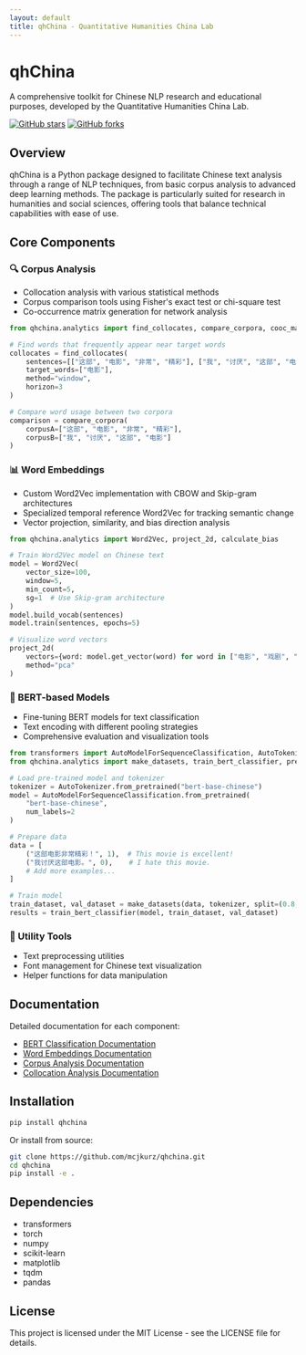 ```yaml
---
layout: default
title: qhChina - Quantitative Humanities China Lab
---
```


# qhChina

A comprehensive toolkit for Chinese NLP research and educational purposes, developed by the Quantitative Humanities China Lab.

[![GitHub stars](https://img.shields.io/github/stars/mcjkurz/qhchina.svg?style=social&label=Star)](https://github.com/mcjkurz/qhchina)
[![GitHub forks](https://img.shields.io/github/forks/mcjkurz/qhchina.svg?style=social&label=Fork)](https://github.com/mcjkurz/qhchina/fork)

## Overview

qhChina is a Python package designed to facilitate Chinese text analysis through a range of NLP techniques, from basic corpus analysis to advanced deep learning methods. The package is particularly suited for research in humanities and social sciences, offering tools that balance technical capabilities with ease of use.

## Core Components

### 🔍 Corpus Analysis

- Collocation analysis with various statistical methods
- Corpus comparison tools using Fisher's exact test or chi-square test
- Co-occurrence matrix generation for network analysis

```python
from qhchina.analytics import find_collocates, compare_corpora, cooc_matrix

# Find words that frequently appear near target words
collocates = find_collocates(
    sentences=[["这部", "电影", "非常", "精彩"], ["我", "讨厌", "这部", "电影"]], 
    target_words=["电影"], 
    method="window",
    horizon=3
)

# Compare word usage between two corpora
comparison = compare_corpora(
    corpusA=["这部", "电影", "非常", "精彩"], 
    corpusB=["我", "讨厌", "这部", "电影"]
)
```

### 📊 Word Embeddings

- Custom Word2Vec implementation with CBOW and Skip-gram architectures
- Specialized temporal reference Word2Vec for tracking semantic change
- Vector projection, similarity, and bias direction analysis

```python
from qhchina.analytics import Word2Vec, project_2d, calculate_bias

# Train Word2Vec model on Chinese text
model = Word2Vec(
    vector_size=100,
    window=5,
    min_count=5,
    sg=1  # Use Skip-gram architecture
)
model.build_vocab(sentences)
model.train(sentences, epochs=5)

# Visualize word vectors
project_2d(
    vectors={word: model.get_vector(word) for word in ["电影", "戏剧", "书籍", "电视"]},
    method="pca"
)
```

### 🤖 BERT-based Models

- Fine-tuning BERT models for text classification
- Text encoding with different pooling strategies
- Comprehensive evaluation and visualization tools

```python
from transformers import AutoModelForSequenceClassification, AutoTokenizer
from qhchina.analytics import make_datasets, train_bert_classifier, predict

# Load pre-trained model and tokenizer
tokenizer = AutoTokenizer.from_pretrained("bert-base-chinese")
model = AutoModelForSequenceClassification.from_pretrained(
    "bert-base-chinese", 
    num_labels=2
)

# Prepare data
data = [
    ("这部电影非常精彩！", 1),  # This movie is excellent!
    ("我讨厌这部电影。", 0),    # I hate this movie.
    # Add more examples...
]

# Train model
train_dataset, val_dataset = make_datasets(data, tokenizer, split=(0.8, 0.2))
results = train_bert_classifier(model, train_dataset, val_dataset)
```

### 🔧 Utility Tools

- Text preprocessing utilities
- Font management for Chinese text visualization
- Helper functions for data manipulation

## Documentation

Detailed documentation for each component:

- [BERT Classification Documentation](bert_classifier_docs.html)
- [Word Embeddings Documentation](word_embeddings_docs.html)
- [Corpus Analysis Documentation](corpora_docs.html)
- [Collocation Analysis Documentation](collocations_docs.html)

## Installation

```bash
pip install qhchina
```

Or install from source:

```bash
git clone https://github.com/mcjkurz/qhchina.git
cd qhchina
pip install -e .
```

## Dependencies

- transformers
- torch
- numpy
- scikit-learn
- matplotlib
- tqdm
- pandas

## License

This project is licensed under the MIT License - see the LICENSE file for details. 